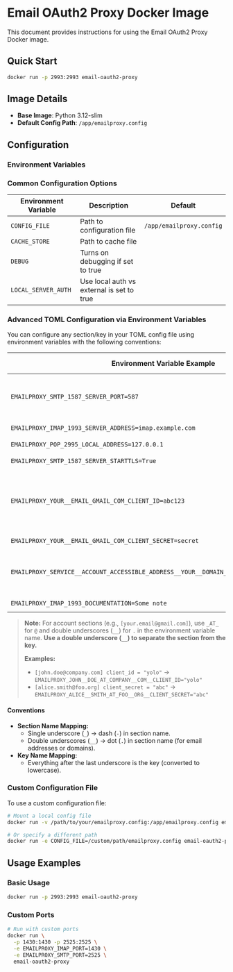 # Email OAuth2 Proxy Docker Image

This document provides instructions for using the Email OAuth2 Proxy Docker image.

## Quick Start

```bash
docker run -p 2993:2993 email-oauth2-proxy
```

## Image Details

- **Base Image**: Python 3.12-slim
- **Default Config Path**: `/app/emailproxy.config`

## Configuration

### Environment Variables

### Common Configuration Options

| Environment Variable | Description                               | Default                  |
|----------------------|-------------------------------------------|--------------------------|
| `CONFIG_FILE`        | Path to configuration file                | `/app/emailproxy.config` |
| `CACHE_STORE`        | Path to cache file                        |                          |
| `DEBUG`              | Turns on debugging if set to true         |                          |
| `LOCAL_SERVER_AUTH`  | Use local auth vs external is set to true |                          |


### Advanced TOML Configuration via Environment Variables

You can configure any section/key in your TOML config file using environment variables with the following conventions:

| Environment Variable Example                              | TOML Section Example         | TOML Key Example      | Resulting Config Line                        | Notes                                                                                 |
|----------------------------------------------------------|-----------------------------|-----------------------|----------------------------------------------|---------------------------------------------------------------------------------------|
| `EMAILPROXY_SMTP_1587_SERVER_PORT=587`                   | `[SMTP-1587]`               | `server_port`         | `server_port = "587"`                        | For server sections, use underscores for dashes.                                      |
| `EMAILPROXY_IMAP_1993_SERVER_ADDRESS=imap.example.com`   | `[IMAP-1993]`               | `server_address`      | `server_address = "imap.example.com"`         |                                                                                       |
| `EMAILPROXY_POP_2995_LOCAL_ADDRESS=127.0.0.1`            | `[POP-2995]`                | `local_address`       | `local_address = "127.0.0.1"`                 |                                                                                       |
| `EMAILPROXY_SMTP_1587_SERVER_STARTTLS=True`              | `[SMTP-1587]`               | `server_starttls`     | `server_starttls = "True"`                    |                                                                                       |
| `EMAILPROXY_YOUR__EMAIL_GMAIL_COM_CLIENT_ID=abc123`      | `[your.email@gmail.com]`    | `client_id`           | `client_id = "abc123"`                        | Use double underscores (`__`) for dots in section names (e.g., email addresses).       |
| `EMAILPROXY_YOUR__EMAIL_GMAIL_COM_CLIENT_SECRET=secret`  | `[your.email@gmail.com]`    | `client_secret`       | `client_secret = "secret"`                     |                                                                                       |
| `EMAILPROXY_SERVICE__ACCOUNT_ACCESSIBLE_ADDRESS__YOUR__DOMAIN_COM_TOKEN_URL=https://...` | `[service.account.accessible.address@your-domain.com]` | `token_url` | `token_url = "https://..."` | Use double underscores for each dot in section name.                                   |
| `EMAILPROXY_IMAP_1993_DOCUMENTATION=Some note`           | `[IMAP-1993]`               | `documentation`       | `documentation = "Some note"`                  |                                                                                       |

> **Note:** For account sections (e.g., `[your.email@gmail.com]`), use `_AT_` for `@` and double underscores (`__`) for `.` in the environment variable name. **Use a double underscore (`__`) to separate the section from the key.**
>
> **Examples:**
> - `[john.doe@company.com] client_id = "yolo"` → `EMAILPROXY_JOHN__DOE_AT_COMPANY__COM__CLIENT_ID="yolo"`
> - `[alice.smith@foo.org] client_secret = "abc"` → `EMAILPROXY_ALICE__SMITH_AT_FOO__ORG__CLIENT_SECRET="abc"`

#### Conventions

- **Section Name Mapping:**
  - Single underscore (`_`) → dash (`-`) in section name.
  - Double underscores (`__`) → dot (`.`) in section name (for email addresses or domains).
- **Key Name Mapping:**
  - Everything after the last underscore is the key (converted to lowercase).

### Custom Configuration File

To use a custom configuration file:

```bash
# Mount a local config file
docker run -v /path/to/your/emailproxy.config:/app/emailproxy.config email-oauth2-proxy

# Or specify a different path
docker run -e CONFIG_FILE=/custom/path/emailproxy.config email-oauth2-proxy
```

## Usage Examples

### Basic Usage

```bash
docker run -p 2993:2993 email-oauth2-proxy
```

### Custom Ports

```bash
# Run with custom ports
docker run \
  -p 1430:1430 -p 2525:2525 \
  -e EMAILPROXY_IMAP_PORT=1430 \
  -e EMAILPROXY_SMTP_PORT=2525 \
  email-oauth2-proxy
```
